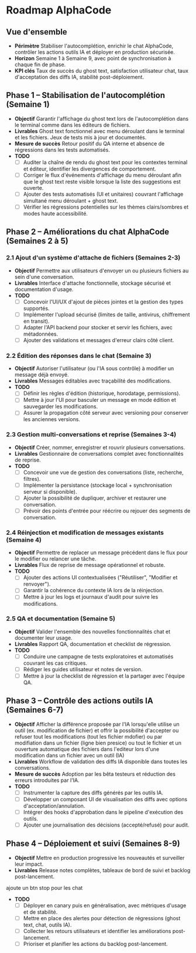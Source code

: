 # Roadmap AlphaCode

## Vue d'ensemble
- **Périmètre** Stabiliser l'autocomplétion, enrichir le chat AlphaCode, contrôler les actions outils IA et déployer en production sécurisée.
- **Horizon** Semaine 1 à Semaine 9, avec point de synchronisation à chaque fin de phase.
- **KPI clés** Taux de succès du ghost text, satisfaction utilisateur chat, taux d'acceptation des diffs IA, stabilité post-déploiement.

## Phase 1 – Stabilisation de l'autocomplétion (Semaine 1)
- **Objectif** Garantir l'affichage du ghost text lors de l'autocomplétion dans le terminal comme dans les éditeurs de fichiers.
- **Livrables** Ghost text fonctionnel avec menu déroulant dans le terminal et les fichiers. Jeux de tests mis à jour et documentés.
- **Mesure de succès** Retour positif du QA interne et absence de régressions dans les tests automatisés.
- **TODO**
  - [ ] Auditer la chaîne de rendu du ghost text pour les contextes terminal et éditeur, identifier les divergences de comportement.
  - [ ] Corriger le flux d'événements d'affichage du menu déroulant afin que le ghost text reste visible lorsque la liste des suggestions est ouverte.
  - [ ] Ajouter des tests automatisés (UI et unitaires) couvrant l'affichage simultané menu déroulant + ghost text.
  - [ ] Vérifier les régressions potentielles sur les thèmes clairs/sombres et modes haute accessibilité.

## Phase 2 – Améliorations du chat AlphaCode (Semaines 2 à 5)

### 2.1 Ajout d'un système d'attache de fichiers (Semaines 2-3)
- **Objectif** Permettre aux utilisateurs d'envoyer un ou plusieurs fichiers au sein d'une conversation.
- **Livrables** Interface d'attache fonctionnelle, stockage sécurisé et documentation d'usage.
- **TODO**
  - [ ] Concevoir l'UI/UX d'ajout de pièces jointes et la gestion des types supportés.
  - [ ] Implémenter l'upload sécurisé (limites de taille, antivirus, chiffrement en transit).
  - [ ] Adapter l'API backend pour stocker et servir les fichiers, avec métadonnées.
  - [ ] Ajouter des validations et messages d'erreur clairs côté client.

### 2.2 Édition des réponses dans le chat (Semaine 3)
- **Objectif** Autoriser l'utilisateur (ou l'IA sous contrôle) à modifier un message déjà envoyé.
- **Livrables** Messages éditables avec traçabilité des modifications.
- **TODO**
  - [ ] Définir les règles d'édition (historique, horodatage, permissions).
  - [ ] Mettre à jour l'UI pour basculer un message en mode édition et sauvegarder les modifications.
  - [ ] Assurer la propagation côté serveur avec versioning pour conserver les anciennes versions.

### 2.3 Gestion multi-conversations et reprise (Semaines 3-4)
- **Objectif** Créer, nommer, enregistrer et rouvrir plusieurs conversations.
- **Livrables** Gestionnaire de conversations complet avec fonctionnalités de reprise.
- **TODO**
  - [ ] Concevoir une vue de gestion des conversations (liste, recherche, filtres).
  - [ ] Implémenter la persistance (stockage local + synchronisation serveur si disponible).
  - [ ] Ajouter la possibilité de dupliquer, archiver et restaurer une conversation.
  - [ ] Prévoir des points d'entrée pour réécrire ou rejouer des segments de conversation.

### 2.4 Réinjection et modification de messages existants (Semaine 4)
- **Objectif** Permettre de replacer un message précédent dans le flux pour le modifier ou relancer une tâche.
- **Livrables** Flux de reprise de message opérationnel et robuste.
- **TODO**
  - [ ] Ajouter des actions UI contextualisées ("Réutiliser", "Modifier et renvoyer").
  - [ ] Garantir la cohérence du contexte IA lors de la réinjection.
  - [ ] Mettre à jour les logs et journaux d'audit pour suivre les modifications.

### 2.5 QA et documentation (Semaine 5)
- **Objectif** Valider l'ensemble des nouvelles fonctionnalités chat et documenter leur usage.
- **Livrables** Rapport QA, documentation et checklist de régression.
- **TODO**
  - [ ] Conduire une campagne de tests exploratoires et automatisés couvrant les cas critiques.
  - [ ] Rédiger les guides utilisateur et notes de version.
  - [ ] Mettre à jour la checklist de régression et la partager avec l'équipe QA.

## Phase 3 – Contrôle des actions outils IA (Semaines 6-7)
- **Objectif** Afficher la différence proposée par l'IA lorsqu'elle utilise un outil (ex. modification de fichier) et offrir la possibilité d'accepter ou refuser tout les modifications (tout les fichier mdofier) ou par modifiation dans un fichier (ligne bien presice)  ou tout le fichier et un ouverture automatique des fichiers dans l'editeur lors d'une modification dans un fichier avec un outil (IA)
- **Livrables** Workflow de validation des diffs IA disponible dans toutes les conversations.
- **Mesure de succès** Adoption par les bêta testeurs et réduction des erreurs introduites par l'IA.
- **TODO**
  - [ ] Instrumenter la capture des diffs générés par les outils IA.
  - [ ] Développer un composant UI de visualisation des diffs avec options d'acceptation/annulation.
  - [ ] Intégrer des hooks d'approbation dans le pipeline d'exécution des outils.
  - [ ] Ajouter une journalisation des décisions (accepté/refusé) pour audit.

## Phase 4 – Déploiement et suivi (Semaines 8-9)
- **Objectif** Mettre en production progressive les nouveautés et surveiller leur impact.
- **Livrables** Release notes complètes, tableaux de bord de suivi et backlog post-lancement.


ajoute un btn stop pour les chat
- **TODO**
  - [ ] Déployer en canary puis en généralisation, avec métriques d'usage et de stabilité.
  - [ ] Mettre en place des alertes pour détection de régressions (ghost text, chat, outils IA).
  - [ ] Collecter les retours utilisateurs et identifier les améliorations post-lancement.
  - [ ] Prioriser et planifier les actions du backlog post-lancement.
